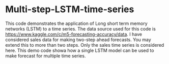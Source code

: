 # Multi-step-LSTM-time-series
This code demonstrates the application of Long short term memory networks (LSTM) to a time series. The data source used for this code is https://www.kaggle.com/c/m5-forecasting-accuracy/data. I have considered sales data for making two-step ahead forecasts. You may extend this to more than two steps. Only the sales time series is considered here. This demo code showa how a single LSTM model can be used to make forecast for multiple time series.

